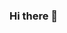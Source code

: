 ### Hi there 👋

<!--
**AJBaliga28/AJBaliga28** is a ✨ _special_ ✨ repository because its `README.md` (this file) appears on your GitHub profile.

Here are some ideas to get you started:

- 🔭 I’m currently working on ...
          Building a portfolio and applying for Internships.
          
- 🌱 I’m currently learning ...
         NextJS for the Frontend.
         Python Django for the Backend.
         And, some ML Algorithms
         
- 👯 I’m looking to collaborate on ...
        Fullstack Web Applications
        
- 🤔 I’m looking for help with ...
        Staying consistent with my projects 😅
        
- 💬 Ask me about ...
        
- 📫 How to reach me: ...
        LinkedIn: https://www.linkedin.com/in/ajbaliga28/
        
- 😄 Pronouns: ...
- ⚡ Fun fact: ...
-->
